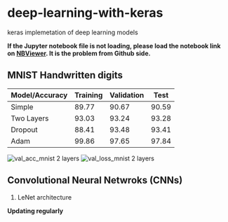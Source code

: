 # deep-learning-with-keras
keras implemetation of deep learning models

**If the Jupyter notebook file is not loading, please load the notebook link on [NBViewer](https://nbviewer.jupyter.org/). It is the problem from Github side.**

## MNIST Handwritten digits
Model/Accuracy| Training | Validation | Test
------------- | -------- | ---------  | ----------
Simple  |  89.77 | 90.67 | 90.59
Two Layers  |  93.03 |93.24  |93.28
Dropout | 88.41  |93.48 | 93.41
Adam  |   99.86 | 97.65 | 97.84

<!--<img src=https://user-images.githubusercontent.com/22872200/42591078-2b14553e-8563-11e8-8812-e5b6ba38c854.png width="300" height="200" alt="val_acc_mnist 2 layers">
-->
![val_acc_mnist 2 layers](https://user-images.githubusercontent.com/22872200/42591078-2b14553e-8563-11e8-8812-e5b6ba38c854.png)
![val_loss_mnist 2 layers](https://user-images.githubusercontent.com/22872200/42591079-2b555f84-8563-11e8-8eee-12babcf92dbb.png)


## Convolutional Neural Netwroks (CNNs)
1) LeNet architecture


**Updating regularly**


